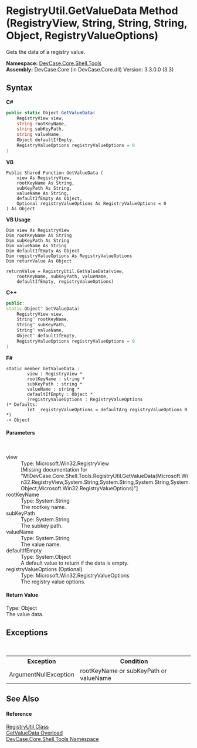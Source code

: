 # RegistryUtil.GetValueData Method (RegistryView, String, String, String, Object, RegistryValueOptions)
 

Gets the data of a registry value.

**Namespace:**&nbsp;<a href="N_DevCase_Core_Shell_Tools">DevCase.Core.Shell.Tools</a><br />**Assembly:**&nbsp;DevCase.Core (in DevCase.Core.dll) Version: 3.3.0.0 (3.3)

## Syntax

**C#**<br />
``` C#
public static Object GetValueData(
	RegistryView view,
	string rootKeyName,
	string subKeyPath,
	string valueName,
	Object defaultIfEmpty,
	RegistryValueOptions registryValueOptions = 0
)
```

**VB**<br />
``` VB
Public Shared Function GetValueData ( 
	view As RegistryView,
	rootKeyName As String,
	subKeyPath As String,
	valueName As String,
	defaultIfEmpty As Object,
	Optional registryValueOptions As RegistryValueOptions = 0
) As Object
```

**VB Usage**<br />
``` VB Usage
Dim view As RegistryView
Dim rootKeyName As String
Dim subKeyPath As String
Dim valueName As String
Dim defaultIfEmpty As Object
Dim registryValueOptions As RegistryValueOptions
Dim returnValue As Object

returnValue = RegistryUtil.GetValueData(view, 
	rootKeyName, subKeyPath, valueName, 
	defaultIfEmpty, registryValueOptions)
```

**C++**<br />
``` C++
public:
static Object^ GetValueData(
	RegistryView view, 
	String^ rootKeyName, 
	String^ subKeyPath, 
	String^ valueName, 
	Object^ defaultIfEmpty, 
	RegistryValueOptions registryValueOptions = 0
)
```

**F#**<br />
``` F#
static member GetValueData : 
        view : RegistryView * 
        rootKeyName : string * 
        subKeyPath : string * 
        valueName : string * 
        defaultIfEmpty : Object * 
        ?registryValueOptions : RegistryValueOptions 
(* Defaults:
        let _registryValueOptions = defaultArg registryValueOptions 0
*)
-> Object 

```


#### Parameters
&nbsp;<dl><dt>view</dt><dd>Type: Microsoft.Win32.RegistryView<br />\[Missing <param name="view"/> documentation for "M:DevCase.Core.Shell.Tools.RegistryUtil.GetValueData(Microsoft.Win32.RegistryView,System.String,System.String,System.String,System.Object,Microsoft.Win32.RegistryValueOptions)"\]</dd><dt>rootKeyName</dt><dd>Type: System.String<br />The rootkey name.</dd><dt>subKeyPath</dt><dd>Type: System.String<br />The subkey path.</dd><dt>valueName</dt><dd>Type: System.String<br />The value name.</dd><dt>defaultIfEmpty</dt><dd>Type: System.Object<br />A default value to return if the data is empty.</dd><dt>registryValueOptions (Optional)</dt><dd>Type: Microsoft.Win32.RegistryValueOptions<br />The registry value options.</dd></dl>

#### Return Value
Type: Object<br />The value data.

## Exceptions
&nbsp;<table><tr><th>Exception</th><th>Condition</th></tr><tr><td>ArgumentNullException</td><td>rootKeyName or subKeyPath or valueName</td></tr></table>

## See Also


#### Reference
<a href="T_DevCase_Core_Shell_Tools_RegistryUtil">RegistryUtil Class</a><br /><a href="Overload_DevCase_Core_Shell_Tools_RegistryUtil_GetValueData">GetValueData Overload</a><br /><a href="N_DevCase_Core_Shell_Tools">DevCase.Core.Shell.Tools Namespace</a><br />